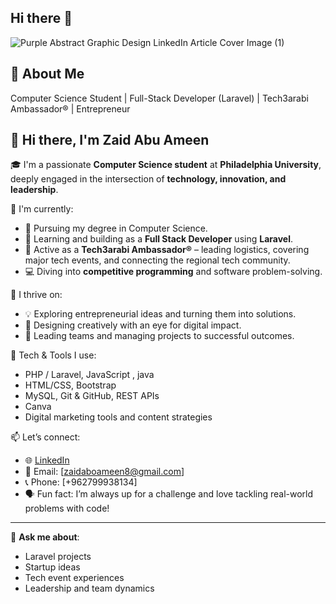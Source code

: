 ## Hi there 👋

![Purple Abstract Graphic Design LinkedIn Article Cover Image (1)](https://github.com/user-attachments/assets/fb937686-08e9-4c22-ae2c-086cf098cd57)

## 🚀 About Me

Computer Science Student | Full-Stack Developer (Laravel) | Tech3arabi Ambassador® | Entrepreneur

## 👋 Hi there, I'm Zaid Abu Ameen

🎓 I'm a passionate **Computer Science student** at **Philadelphia University**, deeply engaged in the intersection of **technology, innovation, and leadership**.

💼 I'm currently:
- 🎯 Pursuing my degree in Computer Science.
- 🧠 Learning and building as a **Full Stack Developer** using **Laravel**.
- 🏅 Active as a **Tech3arabi Ambassador®** – leading logistics, covering major tech events, and connecting the regional tech community.
- 💻 Diving into **competitive programming** and software problem-solving.

🚀 I thrive on:
- 💡 Exploring entrepreneurial ideas and turning them into solutions.
- 🎨 Designing creatively with an eye for digital impact.
- 🤝 Leading teams and managing projects to successful outcomes.

🔧 Tech & Tools I use:
- PHP / Laravel, JavaScript , java 
- HTML/CSS, Bootstrap
- MySQL, Git & GitHub, REST APIs
- Canva
- Digital marketing tools and content strategies

📫 Let’s connect:
- 🌐 [LinkedIn](https://www.linkedin.com/in/zaid-abuameen-292070259/)
- 📩 Email: [zaidaboameen8@gmail.com]
- 📞 Phone: [+962799938134]
- 🗣️ Fun fact: I’m always up for a challenge and love tackling real-world problems with code!

---

💬 **Ask me about**:
- Laravel projects
- Startup ideas
- Tech event experiences
- Leadership and team dynamics
